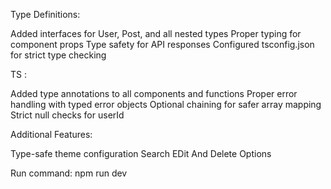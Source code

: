 Type Definitions:

Added interfaces for User, Post, and all nested types
Proper typing for component props
Type safety for API responses
Configured tsconfig.json for strict type checking


TS :

Added type annotations to all components and functions
Proper error handling with typed error objects
Optional chaining for safer array mapping
Strict null checks for userId


Additional Features:

Type-safe theme configuration
Search
EDit And Delete Options

Run command: npm run dev


